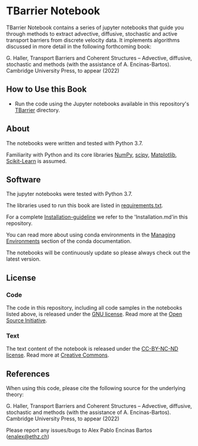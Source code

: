 # TBarrier Notebook

TBarrier Notebook contains a series of jupyter notebooks that guide you through methods to extract advective, diffusive, stochastic and active transport barriers from discrete velocity data. It implements algorithms discussed in more detail in the following forthcoming book:


G. Haller, Transport Barriers and Coherent Structures – Advective, diffusive, stochastic and methods (with the assistance of A. Encinas-Bartos). Cambridge University Press, to appear (2022)

## How to Use this Book

- Run the code using the Jupyter notebooks available in this repository's [TBarrier](TBarrier) directory.

## About

The notebooks were written and tested with Python 3.7.

Familiarity with Python and its core libraries [NumPy](http://numpy.org), [scipy](https://scipy.org/), [Matplotlib](http://matplotlib.org), [Scikit-Learn](http://scikit-learn.org) is assumed.

## Software

The jupyter notebooks were tested with Python 3.7.

The libraries used to run this book are listed in [requirements.txt](requirements.txt).

For a complete [Installation-guideline](Installation.md) we refer to the 'Installation.md'in this repository.

You can read more about using conda environments in the [Managing Environments](http://conda.pydata.org/docs/using/envs.html) section of the conda documentation.

The notebooks will be continuously update so please always check out the latest version.

## License

### Code
The code in this repository, including all code samples in the notebooks listed above, is released under the [GNU license](LICENSE-CODE). Read more at the [Open Source Initiative](https://opensource.org/osd).

### Text
The text content of the notebook is released under the [CC-BY-NC-ND license](LICENSE-TEXT). Read more at [Creative Commons](https://creativecommons.org/licenses/by-nc-nd/3.0/us/legalcode).

## References

When using this code, please cite the following source for the underlying theory:

G. Haller, Transport Barriers and Coherent Structures – Advective, diffusive, stochastic and methods (with the assistance of A. Encinas-Bartos). Cambridge University Press, to appear (2022)

Please report any issues/bugs to Alex Pablo Encinas Bartos (enalex@ethz.ch)
